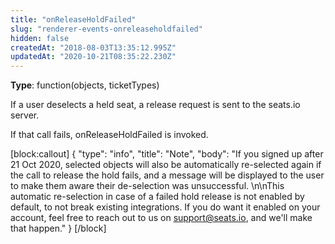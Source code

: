 ```yaml
---
title: "onReleaseHoldFailed"
slug: "renderer-events-onreleaseholdfailed"
hidden: false
createdAt: "2018-08-03T13:35:12.995Z"
updatedAt: "2020-10-21T08:35:22.230Z"
---
```

**Type**: function(objects, ticketTypes)

If a user deselects a held seat, a release request is sent to the seats.io server. 

If that call fails, onReleaseHoldFailed is invoked.


[block:callout]
{
  &quot;type&quot;: &quot;info&quot;,
  &quot;title&quot;: &quot;Note&quot;,
  &quot;body&quot;: &quot;If you signed up after 21 Oct 2020, selected objects will also be automatically re-selected again if the call to release the hold fails, and a message will be displayed to the user to make them aware their de-selection was unsuccessful. \n\nThis automatic re-selection in case of a failed hold release is not enabled by default, to not break existing integrations. If you do want it enabled on your account, feel free to reach out to us on [support@seats.io](mailto:support@seats.io), and we&#39;ll make that happen.&quot;
}
[/block]
